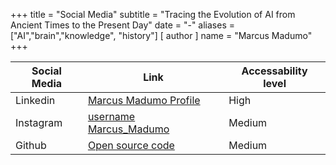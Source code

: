 +++
title = "Social Media"
subtitle = "Tracing the Evolution of AI from Ancient Times to the Present Day"
date = "-"
aliases = ["AI","brain","knowledge", "history"]
[ author ]
  name = "Marcus Madumo"
+++


| Social Media | Link | Accessability level
|---------------|----------------------------------------|---------|
| Linkedin | [Marcus Madumo Profile](https://www.linkedin.com/in/marcusmadumo/) | High |
| Instagram| [username Marcus_Madumo](https://www.instagram.com/marcus_madumo/) | Medium |
| Github | [ Open source code ](https://github.com/Sainpse) | Medium |